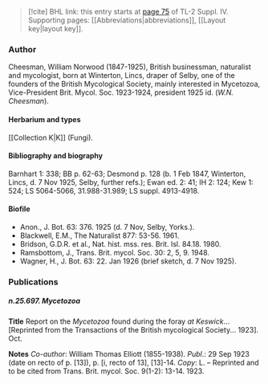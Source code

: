 > [!cite] BHL link: this entry starts at [page 75](https://www.biodiversitylibrary.org/item/103860#page/85/mode/1up) of TL-2 Suppl. IV.
> Supporting pages: [[Abbreviations|abbreviations]], [[Layout key|layout key]].

### Author

Cheesman, William Norwood (1847-1925), British businessman, naturalist and mycologist, born at Winterton, Lincs, draper of Selby, one of the founders of the British Mycological Society, mainly interested in Mycetozoa, Vice-President Brit. Mycol. Soc. 1923-1924, president 1925 id. (*W.N. Cheesman*).

#### Herbarium and types

[[Collection K|K]] (Fungi).

#### Bibliography and biography

Barnhart 1: 338; BB p. 62-63; Desmond p. 128 (b. 1 Feb 1847, Winterton, Lincs, d. 7 Nov 1925, Selby, further refs.); Ewan ed. 2: 41; IH 2: 124; Kew 1: 524; LS 5064-5066, 31.988-31.989; LS suppl. 4913-4918.

#### Biofile

- Anon., J. Bot. 63: 376. 1925 (d. 7 Nov, Selby, Yorks.).
- Blackwell, E.M., The Naturalist 877: 53-56. 1961.
- Bridson, G.D.R. et al., Nat. hist. mss. res. Brit. Isl. 84.18. 1980.
- Ramsbottom, J., Trans. Brit. mycol. Soc. 30: 2, 5, 9. 1948.
- Wagner, H., J. Bot. 63: 22. Jan 1926 (brief sketch, d. 7 Nov 1925).

### Publications

##### n.25.697. Mycetozoa

**Title**
Report on the *Mycetozoa* found during the foray *at Keswick*... \[Reprinted from the Transactions of the British mycological Society... 1923\]. Oct.

**Notes**
*Co-author*: William Thomas Elliott (1855-1938).
*Publ*.: 29 Sep 1923 (date on recto of p. \[13\]), p. \[i, recto of 13\], \[13\]-14. *Copy*: L. – Reprinted and to be cited from Trans. Brit. mycol. Soc. 9(1-2): 13-14. 1923.

